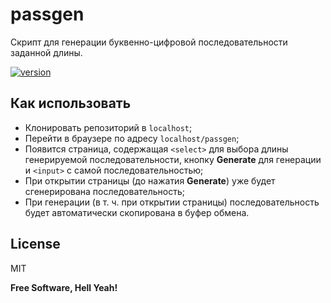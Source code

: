 # passgen
Скрипт для генерации буквенно-цифровой последовательности заданной длины.

[![version](https://img.shields.io/badge/version-beta-gree.svg)](https://semver.org)

## Как использовать ##
* Клонировать репозиторий в `localhost`;
* Перейти в браузере по адресу `localhost/passgen`;
* Появится страница, содержащая `<select>` для выбора длины генерируемой последовательности, кнопку **Generate** для генерации и `<input>` с самой последовательностью;
* При открытии страницы (до нажатия **Generate**) уже будет сгенерирована последовательность;
* При генерации (в т. ч. при открытии страницы) последовательность будет автоматически скопирована в буфер обмена.

## License

MIT

**Free Software, Hell Yeah!**
